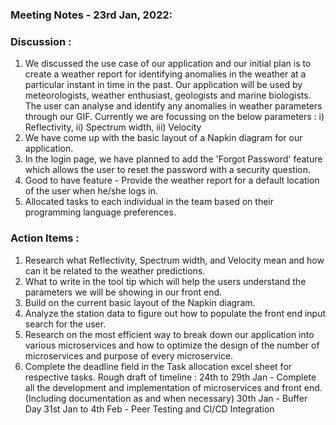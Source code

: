 ### Meeting Notes - 23rd Jan, 2022: 

### Discussion : 
1) We discussed the use case of our application and our initial plan is to create a weather report for identifying anomalies in the weather at a particular instant in time in the past. Our application will be used by meteorologists, weather enthusiast, geologists and marine biologists.
   The user can analyse and identify any anomalies in weather parameters through our GIF. Currently we are focussing on the below parameters : 
   i)   Reflectivity, 
   ii)  Spectrum width, 
   iii) Velocity 
2) We have come up with the basic layout of a Napkin diagram for our application.
3) In the login page, we have planned to add the 'Forgot Password' feature which allows the user to reset the password with a security question.
4) Good to have feature - Provide the weather report for a default location of the user when he/she logs in. 
5) Allocated tasks to each individual in the team based on their programming language preferences.




### Action Items : 
1) Research what Reflectivity, Spectrum width, and Velocity mean and how can it be related to the weather predictions.
2) What to write in the tool tip which will help the users understand the parameters we will be showing in our front end.
3) Build on the current basic layout of the Napkin diagram.
4) Analyze the station data to figure out how to populate the front end input search for the user.
5) Research on the most efficient way to break down our application into various microservices and how to optimize the design of the number of microservices and purpose of every microservice.
6) Complete the deadline field in the Task allocation excel sheet for respective tasks.
   Rough draft of timeline : 
   24th to 29th Jan    - Complete all the development and implementation of microservices and front end. (Including documentation as and when necessary)
   30th Jan            - Buffer Day
   31st Jan to 4th Feb - Peer Testing and CI/CD Integration
   
 
